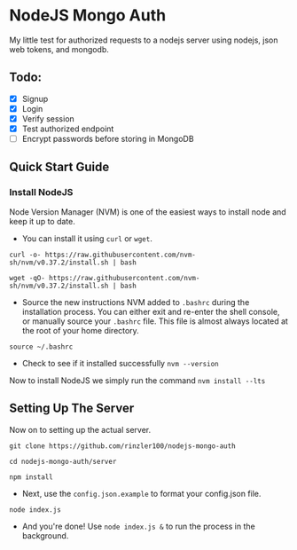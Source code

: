  # NodeJS Mongo Auth

My little test for authorized requests to a nodejs server using nodejs, json web tokens, and mongodb.

## Todo:

 - [x] Signup
 - [x] Login
 - [x] Verify session
 - [x] Test authorized endpoint
 - [ ] Encrypt passwords before storing in MongoDB

## Quick Start Guide

### Install NodeJS
Node Version Manager (NVM) is one of the easiest ways to install node and keep it up to date.
* You can install it using `curl` or `wget`. 
```
curl -o- https://raw.githubusercontent.com/nvm-sh/nvm/v0.37.2/install.sh | bash
```
```
wget -qO- https://raw.githubusercontent.com/nvm-sh/nvm/v0.37.2/install.sh | bash
```
* Source the new instructions NVM added to `.bashrc` during the installation process. You can either exit and re-enter the shell console, or manually source your `.bashrc` file. This file is almost always located at the root of your home directory. 
```
source ~/.bashrc
```
*  Check to see if it installed successfully ```nvm --version```

Now to install NodeJS we simply run the command ```nvm install --lts```

## Setting Up The Server
Now on to setting up the actual server.
```
git clone https://github.com/rinzler100/nodejs-mongo-auth
```
```
cd nodejs-mongo-auth/server
```
```
npm install
```
* Next, use the `config.json.example` to format your config.json file.
```
node index.js
```
* And you're done! Use `node index.js &` to run the process in the background. 
